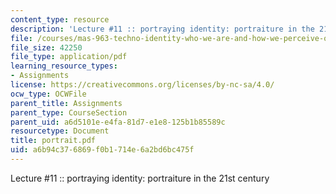 ```yaml
---
content_type: resource
description: 'Lecture #11 :: portraying identity: portraiture in the 21st century'
file: /courses/mas-963-techno-identity-who-we-are-and-how-we-perceive-ourselves-and-others-spring-2002/a6b94c376869f0b1714e6a2bd6bc475f_portrait.pdf
file_size: 42250
file_type: application/pdf
learning_resource_types:
- Assignments
license: https://creativecommons.org/licenses/by-nc-sa/4.0/
ocw_type: OCWFile
parent_title: Assignments
parent_type: CourseSection
parent_uid: a6d5101e-e4fa-81d7-e1e8-125b1b85589c
resourcetype: Document
title: portrait.pdf
uid: a6b94c37-6869-f0b1-714e-6a2bd6bc475f
---
```

Lecture #11 :: portraying identity: portraiture in the 21st century